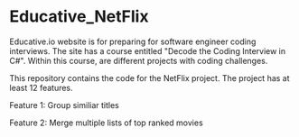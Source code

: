 # Educative_NetFlix

Educative.io website is for preparing for software engineer coding interviews.  The site has a course entitled "Decode the Coding Interview in C#".  Within this
course, are different projects with coding challenges. 

This repository contains the code for the NetFlix project.  The project has at least 12 features.

Feature 1: Group similiar titles

Feature 2: Merge multiple lists of top ranked movies
